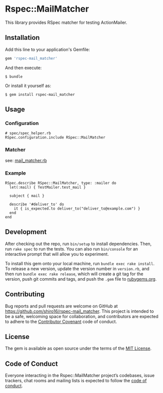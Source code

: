 # Rspec::MailMatcher

This library provides RSpec matcher for testing ActionMailer.

## Installation

Add this line to your application's Gemfile:

```ruby
gem 'rspec-mail_matcher'
```

And then execute:

    $ bundle

Or install it yourself as:

    $ gem install rspec-mail_matcher

## Usage

### Configuration

```
# spec/spec_helper.rb
RSpec.configuration.include RSpec::MailMatcher
```

### Matcher

see: [mail_matcher.rb](https://github.com/shiro16/rspec-mail_matcher/blob/master/lib/rspec/mail_matcher.rb)

### Example

```
RSpec.describe RSpec::MailMatcher, type: :mailer do
  let(:mail) { TestMailer.test_mail }

  subject { mail }

  describe '#deliver_to' do
    it { is_expected.to deliver_to("deliver_to@example.com") }
  end
end
```

## Development

After checking out the repo, run `bin/setup` to install dependencies. Then, run `rake spec` to run the tests. You can also run `bin/console` for an interactive prompt that will allow you to experiment.

To install this gem onto your local machine, run `bundle exec rake install`. To release a new version, update the version number in `version.rb`, and then run `bundle exec rake release`, which will create a git tag for the version, push git commits and tags, and push the `.gem` file to [rubygems.org](https://rubygems.org).

## Contributing

Bug reports and pull requests are welcome on GitHub at https://github.com/shiro16/rspec-mail_matcher. This project is intended to be a safe, welcoming space for collaboration, and contributors are expected to adhere to the [Contributor Covenant](http://contributor-covenant.org) code of conduct.

## License

The gem is available as open source under the terms of the [MIT License](https://opensource.org/licenses/MIT).

## Code of Conduct

Everyone interacting in the Rspec::MailMatcher project’s codebases, issue trackers, chat rooms and mailing lists is expected to follow the [code of conduct](https://github.com/shiro16/rspec-mail_matcher/blob/master/CODE_OF_CONDUCT.md).
